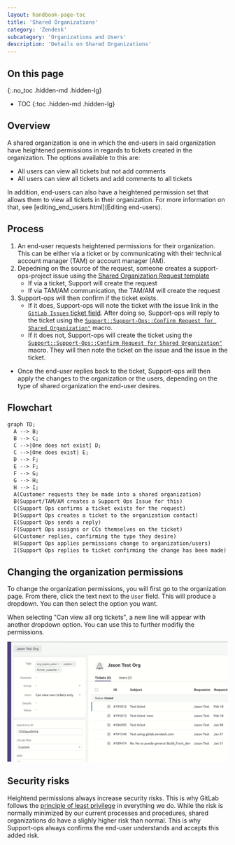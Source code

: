 ```yaml
---
layout: handbook-page-toc
title: 'Shared Organizations'
category: 'Zendesk'
subcategory: 'Organizations and Users'
description: 'Details on Shared Organizations'
---
```


## On this page
{:.no_toc .hidden-md .hidden-lg}

- TOC
{:toc .hidden-md .hidden-lg}

## Overview

A shared organization is one in which the end-users in said organization have
heightened permissions in regards to tickets created in the organization. The
options available to this are:

* All users can view all tickets but not add comments
* All users can view all tickets and add comments to all tickets

In addition, end-users can also have a heightened permission set that allows
them to view all tickets in their organization. For more information on that,
see [editing_end_users.html](Editing end-users).

## Process

1. An end-user requests heightened permissions for their organization. This can
   be either via a ticket or by communicating with their technical account
   manager (TAM) or account manager (AM).
1. Depedning on the source of the request, someone creates a support-ops-project
   issue using the
   [Shared Organization Request template](https://gitlab.com/gitlab-com/support/support-ops/support-ops-project/-/issues/new?issuable_template=Shared%20Organization%20Request)
   * If via a ticket, Support will create the request
   * If via TAM/AM communication, the TAM/AM will create the request
1. Support-ops will then confirm if the ticket exists.
   * If it does, Support-ops will note the ticket with the issue link in the
     [`GitLab Issues` ticket field](https://gitlab.com/gitlab-com/support/support-ops/zendesk-ticket-forms-and-fields/-/blob/master/ticket_fields/active/GitLab%20Issues.yaml).
     After doing so, Support-ops will reply to the ticket using the
     [`Support::Support-Ops::Confirm Request for Shared Organization"`](https://gitlab.com/gitlab-com/support/support-ops/zendesk-macros/-/blob/master/macros/active/Support/Support-Ops/Confirm%20Request%20for%20Shared%20Organization.yaml)
     macro.
   * If it does not, Support-ops will create the ticket using the
     [`Support::Support-Ops::Confirm Request for Shared Organization"`](https://gitlab.com/gitlab-com/support/support-ops/zendesk-macros/-/blob/master/macros/active/Support/Support-Ops/Confirm%20Request%20for%20Shared%20Organization.yaml)
     macro. They will then note the ticket on the issue and the issue in the
     ticket.
* Once the end-user replies back to the ticket, Support-ops will then apply the
  changes to the organization or the users, depending on the type of shared
  organization the end-user desires.

## Flowchart

```mermaid
graph TD;
  A --> B;
  B --> C;
  C -->|One does not exist| D;
  C -->|One does exist| E;
  D --> F;
  E --> F;
  F --> G;
  G --> H;
  H --> I;
  A(Customer requests they be made into a shared organization)
  B(Support/TAM/AM creates a Support Ops Issue for this)
  C(Support Ops confirms a ticket exists for the request)
  D(Support Ops creates a ticket to the organization contact)
  E(Support Ops sends a reply)
  F(Support Ops assigns or CCs themselves on the ticket)
  G(Customer replies, confirming the type they desire)
  H(Support Ops applies permissions change to organization/users)
  I(Support Ops replies to ticket confirming the change has been made)
```

## Changing the organization permissions

To change the organization permissions, you will first go to the organization
page. From there, click the text next to the `User` field. This will produce a
dropdown. You can then select the option you want.

When selecting "Can view all org tickets", a new line will appear with another
dropdown option. You can use this to further modifiy the permissions.

![Shared Organizations Setup](../images/shared_organizations.gif "Shared Organizations Setup")

## Security risks

Heightend permissions always increase security risks. This is why GitLab
follows the
[principle of least privilege](../../engineering/security/access-management-policy.html#principle-of-least-privilege)
in everything we do. While the risk is normally minimized by our current
processes and procedures, shared organizations do have a slighly higher risk
than normal. This is why Support-ops always confirms the end-user understands
and accepts this added risk.
